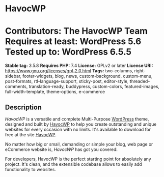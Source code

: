 # HavocWP

**Contributors:** The HavocWP Team
**Requires at least:** WordPress 5.6
**Tested up to:** WordPress 6.5.5
=======
**Stable tag:** 3.5.8
**Requires PHP:** 7.4
**License:** GPLv2 or later
**License URI:** https://www.gnu.org/licenses/gpl-2.0.html
**Tags:** two-columns, right-sidebar, footer-widgets, blog, news, custom-background, custom-menu, post-formats, rtl-language-support, sticky-post, editor-style, threaded-comments, translation-ready, buddypress, custom-colors, featured-images, full-width-template, theme-options, e-commerce

## Description

_HavocWP_ is a versatile and complete Multi-Purpose [WordPress](https://wordpress.org) theme, designed and built by [HavocWP](https://havocwp.org/) to help you create outstanding and unique websites for every occasion with no limits. It's available to download for free at the site [HavocWP](https://havocwp.org/).

No matter how big or small, demanding or simple your blog, web page or eCommerce website is, _HavocWP_ has got you covered.

For developers, HavocWP is the perfect starting point for absolutely any project. It's clean, and the extensible codebase allows to easily add functionality to websites.
